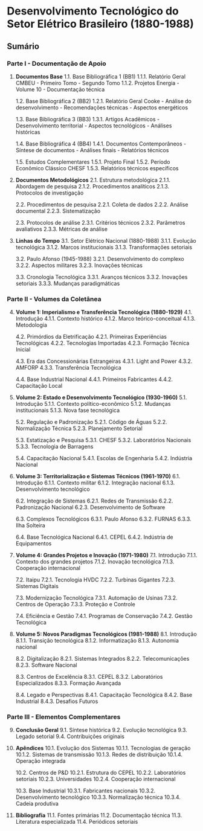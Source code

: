 # Desenvolvimento Tecnológico do Setor Elétrico Brasileiro (1880-1988)

## Sumário

### Parte I - Documentação de Apoio

1. **Documentos Base**
   1.1. Base Bibliográfica 1 (BB1)
       1.1.1. Relatório Geral CMBEU
              - Primeiro Tomo
              - Segundo Tomo
       1.1.2. Projetos Energia
              - Volume 10
              - Documentação técnica

   1.2. Base Bibliográfica 2 (BB2)
       1.2.1. Relatório Geral Cooke
              - Análise do desenvolvimento
              - Recomendações técnicas
              - Aspectos energéticos

   1.3. Base Bibliográfica 3 (BB3)
       1.3.1. Artigos Acadêmicos
              - Desenvolvimento territorial
              - Aspectos tecnológicos
              - Análises históricas

   1.4. Base Bibliográfica 4 (BB4)
       1.4.1. Documentos Contemporâneos
              - Síntese de documentos
              - Análises finais
              - Relatórios técnicos

   1.5. Estudos Complementares
       1.5.1. Projeto Final
       1.5.2. Período Econômico Clássico CHESF
       1.5.3. Relatórios técnicos específicos

2. **Documentos Metodológicos**
   2.1. Estrutura metodológica
       2.1.1. Abordagem de pesquisa
       2.1.2. Procedimentos analíticos
       2.1.3. Protocolos de investigação

   2.2. Procedimentos de pesquisa
       2.2.1. Coleta de dados
       2.2.2. Análise documental
       2.2.3. Sistematização

   2.3. Protocolos de análise
       2.3.1. Critérios técnicos
       2.3.2. Parâmetros avaliativos
       2.3.3. Métricas de análise

3. **Linhas do Tempo**
   3.1. Setor Elétrico Nacional (1880-1988)
       3.1.1. Evolução tecnológica
       3.1.2. Marcos institucionais
       3.1.3. Transformações setoriais

   3.2. Paulo Afonso (1945-1988)
       3.2.1. Desenvolvimento do complexo
       3.2.2. Aspectos militares
       3.2.3. Inovações técnicas

   3.3. Cronologia Tecnológica
       3.3.1. Avanços técnicos
       3.3.2. Inovações setoriais
       3.3.3. Mudanças paradigmáticas

### Parte II - Volumes da Coletânea

4. **Volume 1: Imperialismo e Transferência Tecnológica (1880-1929)**
   4.1. Introdução
       4.1.1. Contexto histórico
       4.1.2. Marco teórico-conceitual
       4.1.3. Metodologia

   4.2. Primórdios da Eletrificação
       4.2.1. Primeiras Experiências Tecnológicas
       4.2.2. Tecnologias Importadas
       4.2.3. Formação Técnica Inicial

   4.3. Era das Concessionárias Estrangeiras
       4.3.1. Light and Power
       4.3.2. AMFORP
       4.3.3. Transferência Tecnológica

   4.4. Base Industrial Nacional
       4.4.1. Primeiros Fabricantes
       4.4.2. Capacitação Local

5. **Volume 2: Estado e Desenvolvimento Tecnológico (1930-1960)**
   5.1. Introdução
       5.1.1. Contexto político-econômico
       5.1.2. Mudanças institucionais
       5.1.3. Nova fase tecnológica

   5.2. Regulação e Padronização
       5.2.1. Código de Águas
       5.2.2. Normalização Técnica
       5.2.3. Planejamento Setorial

   5.3. Estatização e Pesquisa
       5.3.1. CHESF
       5.3.2. Laboratórios Nacionais
       5.3.3. Tecnologia de Barragens

   5.4. Capacitação Nacional
       5.4.1. Escolas de Engenharia
       5.4.2. Indústria Nacional

6. **Volume 3: Territorialização e Sistemas Técnicos (1961-1970)**
   6.1. Introdução
       6.1.1. Contexto militar
       6.1.2. Integração nacional
       6.1.3. Desenvolvimento tecnológico

   6.2. Integração de Sistemas
       6.2.1. Redes de Transmissão
       6.2.2. Padronização Nacional
       6.2.3. Desenvolvimento de Software

   6.3. Complexos Tecnológicos
       6.3.1. Paulo Afonso
       6.3.2. FURNAS
       6.3.3. Ilha Solteira

   6.4. Base Tecnológica Nacional
       6.4.1. CEPEL
       6.4.2. Indústria de Equipamentos

7. **Volume 4: Grandes Projetos e Inovação (1971-1980)**
   7.1. Introdução
       7.1.1. Contexto dos grandes projetos
       7.1.2. Inovação tecnológica
       7.1.3. Cooperação internacional

   7.2. Itaipu
       7.2.1. Tecnologia HVDC
       7.2.2. Turbinas Gigantes
       7.2.3. Sistemas Digitais

   7.3. Modernização Tecnológica
       7.3.1. Automação de Usinas
       7.3.2. Centros de Operação
       7.3.3. Proteção e Controle

   7.4. Eficiência e Gestão
       7.4.1. Programas de Conservação
       7.4.2. Gestão Tecnológica

8. **Volume 5: Novos Paradigmas Tecnológicos (1981-1988)**
   8.1. Introdução
       8.1.1. Transição tecnológica
       8.1.2. Informatização
       8.1.3. Autonomia nacional

   8.2. Digitalização
       8.2.1. Sistemas Integrados
       8.2.2. Telecomunicações
       8.2.3. Software Nacional

   8.3. Centros de Excelência
       8.3.1. CEPEL
       8.3.2. Laboratórios Especializados
       8.3.3. Formação Avançada

   8.4. Legado e Perspectivas
       8.4.1. Capacitação Tecnológica
       8.4.2. Base Industrial
       8.4.3. Desafios Futuros

### Parte III - Elementos Complementares

9. **Conclusão Geral**
   9.1. Síntese histórica
   9.2. Evolução tecnológica
   9.3. Legado setorial
   9.4. Contribuições originais

10. **Apêndices**
    10.1. Evolução dos Sistemas
         10.1.1. Tecnologias de geração
         10.1.2. Sistemas de transmissão
         10.1.3. Redes de distribuição
         10.1.4. Operação integrada

    10.2. Centros de P&D
         10.2.1. Estrutura do CEPEL
         10.2.2. Laboratórios setoriais
         10.2.3. Universidades
         10.2.4. Cooperação internacional

    10.3. Base Industrial
         10.3.1. Fabricantes nacionais
         10.3.2. Desenvolvimento tecnológico
         10.3.3. Normalização técnica
         10.3.4. Cadeia produtiva

11. **Bibliografia**
    11.1. Fontes primárias
    11.2. Documentação técnica
    11.3. Literatura especializada
    11.4. Periódicos setoriais 